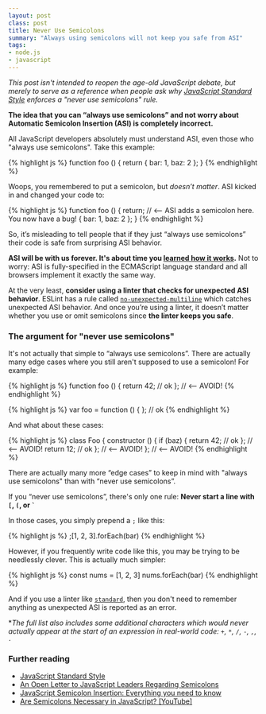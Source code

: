 ```yaml
---
layout: post
class: post
title: Never Use Semicolons
summary: "Always using semicolons will not keep you safe from ASI"
tags:
- node.js
- javascript
---
```


*This post isn't intended to reopen the age-old JavaScript debate, but merely to serve as a reference when people ask why [JavaScript Standard Style](http://standardjs.com/) enforces a "never use semicolons" rule.*

**The idea that you can “always use semicolons” and not worry about Automatic Semicolon Insertion (ASI) is completely incorrect.**

All JavaScript developers absolutely must understand ASI, even those who "always use semicolons". Take this example:

{% highlight js %}
function foo () {
  return
    {
      bar: 1,
      baz: 2
    };
}
{% endhighlight %}

Woops, you remembered to put a semicolon, but *doesn’t matter*. ASI kicked in and changed your code to:

{% highlight js %}
function foo () {
  return; // <-- ASI adds a semicolon here. You now have a bug!
    {
      bar: 1,
      baz: 2
    };
}
{% endhighlight %}

So, it’s misleading to tell people that if they just “always use semicolons” their code is safe from surprising ASI behavior.

**ASI will be with us forever. It's about time you [learned how it works](http://inimino.org/~inimino/blog/javascript_semicolons).** Not to worry: ASI is fully-specified in the ECMAScript language standard and all browsers implement it exactly the same way.

At the very least, **consider using a linter that checks for unexpected ASI behavior**. ESLint has a rule called [`no-unexpected-multiline`](http://eslint.org/docs/rules/no-unexpected-multiline) which catches unexpected ASI behavior. And once you’re using a linter, it doesn’t matter whether you use or omit semicolons since **the linter keeps you safe**.

### The argument for "never use semicolons"

It's not actually that simple to “always use semicolons”. There are actually many edge cases where you still aren't supposed to use a semicolon! For example:

{% highlight js %}
function foo () {
  return 42; // ok
};           // <-- AVOID!
{% endhighlight %}

{% highlight js %}
var foo = function () {
}; // ok
{% endhighlight %}

And what about these cases:

{% highlight js %}
class Foo {
  constructor () {
    if (baz) {
      return 42; // ok
    };           // <-- AVOID!
    return 12;   // ok
  };             // <-- AVOID!
};               // <-- AVOID!
{% endhighlight %}

There are actually many more “edge cases” to keep in mind with "always use semicolons" than with “never use semicolons”.

If you “never use semicolons”, there's only one rule: **Never start a line with `[`, `(`, or `` ` ``**

In those cases, you simply prepend a `;` like this:

{% highlight js %}
;[1, 2, 3].forEach(bar)
{% endhighlight %}

However, if you frequently write code like this, you may be trying to be needlessly
clever. This is actually much simpler:

{% highlight js %}
const nums = [1, 2, 3]
nums.forEach(bar)
{% endhighlight %}

And if you use a linter like [`standard`](http://standardjs.com/), then you don't need to remember anything as unexpected ASI is reported as an error.

**The full list also includes some additional characters which would never actually appear at the start of an expression in real-world code: `+`, `*`, `/`, `-`, `,`, `.`*

### Further reading

- [JavaScript Standard Style](http://standardjs.com/)
- [An Open Letter to JavaScript Leaders Regarding Semicolons](http://blog.izs.me/post/2353458699/an-open-letter-to-javascript-leaders-regarding)
- [JavaScript Semicolon Insertion: Everything you need to know](http://inimino.org/~inimino/blog/javascript_semicolons)
- [Are Semicolons Necessary in JavaScript? [YouTube]](https://www.youtube.com/watch?v=gsfbh17Ax9I)
